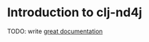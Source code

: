 # Introduction to clj-nd4j

TODO: write [great documentation](http://jacobian.org/writing/what-to-write/)
